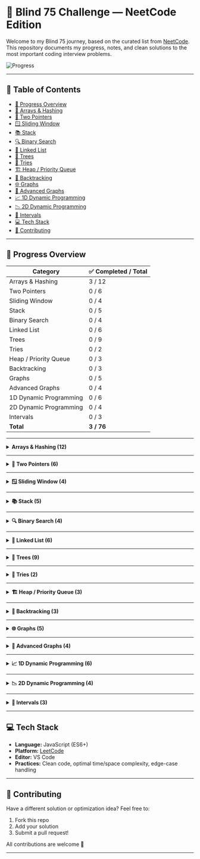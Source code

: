 # 🚀 Blind 75 Challenge — NeetCode Edition

Welcome to my Blind 75 journey, based on the curated list from [NeetCode](https://neetcode.io/practice).
This repository documents my progress, notes, and clean solutions to the most important coding interview problems.

![Progress](https://progress-bar.dev/10/?title=solved&width=300&color=30cfcf)

---

## 📂 Table of Contents

- [📌 Progress Overview](#-progress-overview)
- [🔢 Arrays & Hashing](#arrays--hashing-12)
- [👬 Two Pointers](#two-pointers-6)
- [🪟 Sliding Window](#sliding-window-4)
- [📚 Stack](#stack-5)
- [🔍 Binary Search](#binary-search-4)
- [🔗 Linked List](#linked-list-6)
- [🌳 Trees](#trees-9)
- [📖 Tries](#tries-2)
- [🏗 Heap / Priority Queue](#heap--priority-queue-3)
- [🔄 Backtracking](#backtracking-3)
- [🌐 Graphs](#graphs-5)
- [🌉 Advanced Graphs](#advanced-graphs-4)
- [📈 1D Dynamic Programming](#1d-dynamic-programming-6)
- [📉 2D Dynamic Programming](#2d-dynamic-programming-4)
- [📆 Intervals](#intervals-3)
- [💻 Tech Stack](#-tech-stack)
- [🤝 Contributing](#-contributing)

---

## 📌 Progress Overview

| Category               | ✅ Completed / Total |
| ---------------------- | ------------------- |
| Arrays & Hashing       | 3 / 12              |
| Two Pointers           | 0 / 6               |
| Sliding Window         | 0 / 4               |
| Stack                  | 0 / 5               |
| Binary Search          | 0 / 4               |
| Linked List            | 0 / 6               |
| Trees                  | 0 / 9               |
| Tries                  | 0 / 2               |
| Heap / Priority Queue  | 0 / 3               |
| Backtracking           | 0 / 3               |
| Graphs                 | 0 / 5               |
| Advanced Graphs        | 0 / 4               |
| 1D Dynamic Programming | 0 / 6               |
| 2D Dynamic Programming | 0 / 4               |
| Intervals              | 0 / 3               |
| **Total**              | **3 / 76**          |

---


<details>
<summary><strong> Arrays & Hashing (12)</strong></summary>

* [x] [Two Sum](https://leetcode.com/problems/two-sum/) – [Solution](./Arrays/two-sum.js)
* [x] [Valid Anagram](https://leetcode.com/problems/valid-anagram/) – [Solution](./Arrays/valid-anagram.js)
* [ ] [Group Anagrams](https://leetcode.com/problems/group-anagrams/) – [Solution](./Arrays/group-anagrams.js)
* [ ] [Top K Frequent Elements](https://leetcode.com/problems/top-k-frequent-elements/) – [Solution](./Arrays/top-k-frequent.js)
* [ ] [Product of Array Except Self](https://leetcode.com/problems/product-of-array-except-self/) – [Solution](./Arrays/product-except-self.js)
* [ ] [Maximum Subarray](https://leetcode.com/problems/maximum-subarray/) – [Solution](./Arrays/maximum-subarray.js)
* [x] [Contains Duplicate](https://leetcode.com/problems/contains-duplicate/) – [Solution](./Arrays/contains-duplicate.js)
* [ ] [Encode and Decode Strings](https://leetcode.com/problems/encode-and-decode-strings/) – [Solution](./Arrays/encode-decode.js)
* [ ] [Longest Consecutive Sequence](https://leetcode.com/problems/longest-consecutive-sequence/) – [Solution](./Arrays/longest-consecutive.js)
* [ ] [Insert Interval](https://leetcode.com/problems/insert-interval/) – [Solution](./Arrays/insert-interval.js)
* [ ] [Merge Intervals](https://leetcode.com/problems/merge-intervals/) – [Solution](./Arrays/merge-intervals.js)
* [ ] [Happy Number](https://leetcode.com/problems/happy-number/) – [Solution](./Arrays/happy-number.js)

</details>

---

<details>
<summary><strong>👬 Two Pointers (6)</strong></summary>

* [ ] [Valid Palindrome](https://leetcode.com/problems/valid-palindrome/) – [Solution](./TwoPointers/valid-palindrome.js)
* [ ] [Two Sum II - Input Array Is Sorted](https://leetcode.com/problems/two-sum-ii-input-array-is-sorted/) – [Solution](./TwoPointers/two-sum-ii.js)
* [ ] [Container With Most Water](https://leetcode.com/problems/container-with-most-water/) – [Solution](./TwoPointers/container-water.js)
* [ ] [3Sum](https://leetcode.com/problems/3sum/) – [Solution](./TwoPointers/3sum.js)
* [ ] [Trapping Rain Water](https://leetcode.com/problems/trapping-rain-water/) – [Solution](./TwoPointers/rainwater-trap.js)
* [ ] [Remove Duplicates from Sorted Array](https://leetcode.com/problems/remove-duplicates-from-sorted-array/) – [Solution](./TwoPointers/remove-duplicates.js)

</details>

---

<details>
<summary><strong>🪟 Sliding Window (4)</strong></summary>

* [ ] [Best Time to Buy and Sell Stock](https://leetcode.com/problems/best-time-to-buy-and-sell-stock/) – [Solution](./SlidingWindow/buy-sell-stock.js)
* [ ] [Longest Substring Without Repeating Characters](https://leetcode.com/problems/longest-substring-without-repeating-characters/) – [Solution](./SlidingWindow/longest-substring.js)
* [ ] [Longest Repeating Character Replacement](https://leetcode.com/problems/longest-repeating-character-replacement/) – [Solution](./SlidingWindow/longest-replace-char.js)
* [ ] [Permutation in String](https://leetcode.com/problems/permutation-in-string/) – [Solution](./SlidingWindow/permutation-string.js)

</details>

---

<details>
<summary><strong>📚 Stack (5)</strong></summary>

* [ ] [Valid Parentheses](https://leetcode.com/problems/valid-parentheses/) – [Solution](./Stack/valid-parentheses.js)
* [ ] [Evaluate Reverse Polish Notation](https://leetcode.com/problems/evaluate-reverse-polish-notation/) – [Solution](./Stack/reverse-polish.js)
* [ ] [Min Stack](https://leetcode.com/problems/min-stack/) – [Solution](./Stack/min-stack.js)
* [ ] [Daily Temperatures](https://leetcode.com/problems/daily-temperatures/) – [Solution](./Stack/daily-temperatures.js)
* [ ] [Car Fleet](https://leetcode.com/problems/car-fleet/) – [Solution](./Stack/car-fleet.js)

</details>

---

<details>
<summary><strong>🔍 Binary Search (4)</strong></summary>

* [ ] [Binary Search](https://leetcode.com/problems/binary-search/) – [Solution](./BinarySearch/binary-search.js)
* [ ] [Search a 2D Matrix](https://leetcode.com/problems/search-a-2d-matrix/) – [Solution](./BinarySearch/search-2d-matrix.js)
* [ ] [Koko Eating Bananas](https://leetcode.com/problems/koko-eating-bananas/) – [Solution](./BinarySearch/koko-bananas.js)
* [ ] [Find Minimum in Rotated Sorted Array](https://leetcode.com/problems/find-minimum-in-rotated-sorted-array/) – [Solution](./BinarySearch/min-rotated.js)

</details>

---

<details>
<summary><strong>🔗 Linked List (6)</strong></summary>

* [ ] [Reverse Linked List](https://leetcode.com/problems/reverse-linked-list/) – [Solution](./LinkedList/reverse-linked-list.js)
* [ ] [Detect Cycle in Linked List](https://leetcode.com/problems/linked-list-cycle/) – [Solution](./LinkedList/detect-cycle.js)
* [ ] [Merge Two Sorted Lists](https://leetcode.com/problems/merge-two-sorted-lists/) – [Solution](./LinkedList/merge-two-sorted.js)
* [ ] [Remove Nth Node From End of List](https://leetcode.com/problems/remove-nth-node-from-end-of-list/) – [Solution](./LinkedList/remove-nth-node.js)
* [ ] [Reorder List](https://leetcode.com/problems/reorder-list/) – [Solution](./LinkedList/reorder-list.js)
* [ ] [Copy List with Random Pointer](https://leetcode.com/problems/copy-list-with-random-pointer/) – [Solution](./LinkedList/copy-random.js)

</details>

---

<details>
<summary><strong>🌳 Trees (9)</strong></summary>

* [ ] [Invert Binary Tree](https://leetcode.com/problems/invert-binary-tree/) – [Solution](./Trees/invert-binary-tree.js)
* [ ] [Maximum Depth of Binary Tree](https://leetcode.com/problems/maximum-depth-of-binary-tree/) – [Solution](./Trees/max-depth.js)
* [ ] [Same Tree](https://leetcode.com/problems/same-tree/) – [Solution](./Trees/same-tree.js)
* [ ] [Subtree of Another Tree](https://leetcode.com/problems/subtree-of-another-tree/) – [Solution](./Trees/subtree.js)
* [ ] [Lowest Common Ancestor of BST](https://leetcode.com/problems/lowest-common-ancestor-of-a-binary-search-tree/) – [Solution](./Trees/lca-bst.js)
* [ ] [Binary Tree Level Order Traversal](https://leetcode.com/problems/binary-tree-level-order-traversal/) – [Solution](./Trees/level-order.js)
* [ ] [Validate Binary Search Tree](https://leetcode.com/problems/validate-binary-search-tree/) – [Solution](./Trees/validate-bst.js)
* [ ] [Serialize and Deserialize Binary Tree](https://leetcode.com/problems/serialize-and-deserialize-binary-tree/) – [Solution](./Trees/serialize-deserialize.js)
* [ ] [Construct Binary Tree from Preorder and Inorder](https://leetcode.com/problems/construct-binary-tree-from-preorder-and-inorder-traversal/) – [Solution](./Trees/build-tree.js)

</details>

---

<details>
<summary><strong>📖 Tries (2)</strong></summary>

* [ ] [Implement Trie (Prefix Tree)](https://leetcode.com/problems/implement-trie-prefix-tree/) – [Solution](./Tries/implement-trie.js)
* [ ] [Word Search II](https://leetcode.com/problems/word-search-ii/) – [Solution](./Tries/word-search-ii.js)

</details>

---

<details>
<summary><strong>🏗 Heap / Priority Queue (3)</strong></summary>

* [ ] [Find Median from Data Stream](https://leetcode.com/problems/find-median-from-data-stream/) – [Solution](./Heap/median-data-stream.js)
* [ ] [Merge K Sorted Lists](https://leetcode.com/problems/merge-k-sorted-lists/) – [Solution](./Heap/merge-k-lists.js)
* [ ] [Top K Frequent Elements](https://leetcode.com/problems/top-k-frequent-elements/) – [Solution](./Heap/top-k-frequent.js)

</details>

---

<details>
<summary><strong>🔄 Backtracking (3)</strong></summary>

* [ ] [Word Search](https://leetcode.com/problems/word-search/) – [Solution](./Backtracking/word-search.js)
* [ ] [Palindrome Partitioning](https://leetcode.com/problems/palindrome-partitioning/) – [Solution](./Backtracking/palindrome-partitioning.js)
* [ ] [Combinations](https://leetcode.com/problems/combinations/) – [Solution](./Backtracking/combinations.js)

</details>

---

<details>
<summary><strong>🌐 Graphs (5)</strong></summary>

* [ ] [Clone Graph](https://leetcode.com/problems/clone-graph/) – [Solution](./Graphs/clone-graph.js)
* [ ] [Number of Islands](https://leetcode.com/problems/number-of-islands/) – [Solution](./Graphs/number-of-islands.js)
* [ ] [Max Area of Island](https://leetcode.com/problems/max-area-of-island/) – [Solution](./Graphs/max-area-island.js)
* [ ] [Pacific Atlantic Water Flow](https://leetcode.com/problems/pacific-atlantic-water-flow/) – [Solution](./Graphs/pacific-atlantic.js)
* [ ] [Course Schedule](https://leetcode.com/problems/course-schedule/) – [Solution](./Graphs/course-schedule.js)

</details>

---

<details>
<summary><strong>🌉 Advanced Graphs (4)</strong></summary>

* [ ] [Redundant Connection](https://leetcode.com/problems/redundant-connection/) – [Solution](./Graphs/redundant-connection.js)
* [ ] [Graph Valid Tree](https://leetcode.com/problems/graph-valid-tree/) – [Solution](./Graphs/graph-valid-tree.js)
* [ ] [Word Ladder](https://leetcode.com/problems/word-ladder/) – [Solution](./Graphs/word-ladder.js)
* [ ] [Network Delay Time](https://leetcode.com/problems/network-delay-time/) – [Solution](./Graphs/network-delay.js)

</details>

---

<details>
<summary><strong>📈 1D Dynamic Programming (6)</strong></summary>

* [ ] [Climbing Stairs](https://leetcode.com/problems/climbing-stairs/) – [Solution](./DP1D/climbing-stairs.js)
* [ ] [Coin Change](https://leetcode.com/problems/coin-change/) – [Solution](./DP1D/coin-change.js)
* [ ] [Longest Increasing Subsequence](https://leetcode.com/problems/longest-increasing-subsequence/) – [Solution](./DP1D/lis.js)
* [ ] [House Robber](https://leetcode.com/problems/house-robber/) – [Solution](./DP1D/house-robber.js)
* [ ] [House Robber II](https://leetcode.com/problems/house-robber-ii/) – [Solution](./DP1D/house-robber-ii.js)
* [ ] [Maximum Product Subarray](https://leetcode.com/problems/maximum-product-subarray/) – [Solution](./DP1D/max-product.js)

</details>

---

<details>
<summary><strong>📉 2D Dynamic Programming (4)</strong></summary>

* [ ] [Unique Paths](https://leetcode.com/problems/unique-paths/) – [Solution](./DP2D/unique-paths.js)
* [ ] [Longest Common Subsequence](https://leetcode.com/problems/longest-common-subsequence/) – [Solution](./DP2D/lcs.js)
* [ ] [Word Break](https://leetcode.com/problems/word-break/) – [Solution](./DP2D/word-break.js)
* [ ] [Coin Change II](https://leetcode.com/problems/coin-change-2/) – [Solution](./DP2D/coin-change-2.js)

</details>

---

<details>
<summary><strong>📆 Intervals (3)</strong></summary>

* [ ] [Meeting Rooms](https://leetcode.com/problems/meeting-rooms/) – [Solution](./Intervals/meeting-rooms.js)
* [ ] [Meeting Rooms II](https://leetcode.com/problems/meeting-rooms-ii/) – [Solution](./Intervals/meeting-rooms-ii.js)
* [ ] [Minimum Interval to Include Each Query](https://leetcode.com/problems/minimum-interval-to-include-each-query/) – [Solution](./Intervals/min-interval-query.js)

</details>

---

## 💻 Tech Stack

- **Language:** JavaScript (ES6+)
- **Platform:** [LeetCode](https://leetcode.com)
- **Editor:** VS Code
- **Practices:** Clean code, optimal time/space complexity, edge-case handling

---

## 🤝 Contributing

Have a different solution or optimization idea? Feel free to:

1. Fork this repo
2. Add your solution
3. Submit a pull request!

All contributions are welcome 🙌

---


